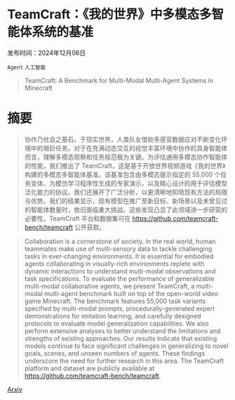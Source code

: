 # TeamCraft：《我的世界》中多模态多智能体系统的基准

发布时间：2024年12月06日

`Agent` `人工智能`

> TeamCraft: A Benchmark for Multi-Modal Multi-Agent Systems in Minecraft

# 摘要

> 协作乃社会之基石。于现实世界，人类队友借助多感官数据应对不断变化环境中的艰巨任务。对于在充满动态交互的视觉丰富环境中协作的具身智能体而言，理解多模态观察和任务规范极为关键。为评估通用多模态协作智能体的性能，我们推出了 TeamCraft，这是基于开放世界视频游戏《我的世界》构建的多模态多智能体基准。该基准包含由多模态提示指定的 55,000 个任务变体、为模仿学习程序性生成的专家演示，以及精心设计的用于评估模型泛化能力的协议。我们还展开了广泛分析，以更清晰地知晓现有方法的局限与优势。我们的结果显示，现有模型在推广至新目标、新场景以及未曾见过的智能体数量时，依旧面临重大挑战。这些发现凸显了此领域进一步研究的必要性。TeamCraft 平台和数据集可在 https://github.com/teamcraft-bench/teamcraft 公开获取。

> Collaboration is a cornerstone of society. In the real world, human teammates make use of multi-sensory data to tackle challenging tasks in ever-changing environments. It is essential for embodied agents collaborating in visually-rich environments replete with dynamic interactions to understand multi-modal observations and task specifications. To evaluate the performance of generalizable multi-modal collaborative agents, we present TeamCraft, a multi-modal multi-agent benchmark built on top of the open-world video game Minecraft. The benchmark features 55,000 task variants specified by multi-modal prompts, procedurally-generated expert demonstrations for imitation learning, and carefully designed protocols to evaluate model generalization capabilities. We also perform extensive analyses to better understand the limitations and strengths of existing approaches. Our results indicate that existing models continue to face significant challenges in generalizing to novel goals, scenes, and unseen numbers of agents. These findings underscore the need for further research in this area. The TeamCraft platform and dataset are publicly available at https://github.com/teamcraft-bench/teamcraft.

[Arxiv](https://arxiv.org/abs/2412.05255)